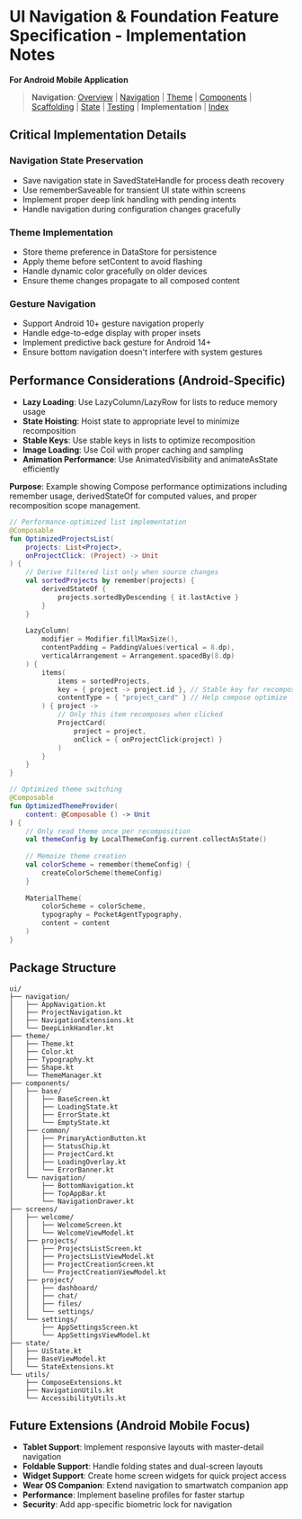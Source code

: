 # UI Navigation & Foundation Feature Specification - Implementation Notes
**For Android Mobile Application**

> **Navigation**: [Overview](./ui-navigation-overview.feat.md) | [Navigation](./ui-navigation-navigation.feat.md) | [Theme](./ui-navigation-theme.feat.md) | [Components](./ui-navigation-components.feat.md) | [Scaffolding](./ui-navigation-scaffolding.feat.md) | [State](./ui-navigation-state.feat.md) | [Testing](./ui-navigation-testing.feat.md) | **Implementation** | [Index](./ui-navigation-index.md)

## Critical Implementation Details

### Navigation State Preservation
- Save navigation state in SavedStateHandle for process death recovery
- Use rememberSaveable for transient UI state within screens
- Implement proper deep link handling with pending intents
- Handle navigation during configuration changes gracefully

### Theme Implementation
- Store theme preference in DataStore for persistence
- Apply theme before setContent to avoid flashing
- Handle dynamic color gracefully on older devices
- Ensure theme changes propagate to all composed content

### Gesture Navigation
- Support Android 10+ gesture navigation properly
- Handle edge-to-edge display with proper insets
- Implement predictive back gesture for Android 14+
- Ensure bottom navigation doesn't interfere with system gestures

## Performance Considerations (Android-Specific)

- **Lazy Loading**: Use LazyColumn/LazyRow for lists to reduce memory usage
- **State Hoisting**: Hoist state to appropriate level to minimize recomposition
- **Stable Keys**: Use stable keys in lists to optimize recomposition
- **Image Loading**: Use Coil with proper caching and sampling
- **Animation Performance**: Use AnimatedVisibility and animateAsState efficiently

**Purpose**: Example showing Compose performance optimizations including remember usage, derivedStateOf for computed values, and proper recomposition scope management.

```kotlin
// Performance-optimized list implementation
@Composable
fun OptimizedProjectsList(
    projects: List<Project>,
    onProjectClick: (Project) -> Unit
) {
    // Derive filtered list only when source changes
    val sortedProjects by remember(projects) {
        derivedStateOf {
            projects.sortedByDescending { it.lastActive }
        }
    }
    
    LazyColumn(
        modifier = Modifier.fillMaxSize(),
        contentPadding = PaddingValues(vertical = 8.dp),
        verticalArrangement = Arrangement.spacedBy(8.dp)
    ) {
        items(
            items = sortedProjects,
            key = { project -> project.id }, // Stable key for recomposition
            contentType = { "project_card" } // Help compose optimize
        ) { project ->
            // Only this item recomposes when clicked
            ProjectCard(
                project = project,
                onClick = { onProjectClick(project) }
            )
        }
    }
}

// Optimized theme switching
@Composable
fun OptimizedThemeProvider(
    content: @Composable () -> Unit
) {
    // Only read theme once per recomposition
    val themeConfig by LocalThemeConfig.current.collectAsState()
    
    // Memoize theme creation
    val colorScheme = remember(themeConfig) {
        createColorScheme(themeConfig)
    }
    
    MaterialTheme(
        colorScheme = colorScheme,
        typography = PocketAgentTypography,
        content = content
    )
}
```

## Package Structure

```
ui/
├── navigation/
│   ├── AppNavigation.kt
│   ├── ProjectNavigation.kt
│   ├── NavigationExtensions.kt
│   └── DeepLinkHandler.kt
├── theme/
│   ├── Theme.kt
│   ├── Color.kt
│   ├── Typography.kt
│   ├── Shape.kt
│   └── ThemeManager.kt
├── components/
│   ├── base/
│   │   ├── BaseScreen.kt
│   │   ├── LoadingState.kt
│   │   ├── ErrorState.kt
│   │   └── EmptyState.kt
│   ├── common/
│   │   ├── PrimaryActionButton.kt
│   │   ├── StatusChip.kt
│   │   ├── ProjectCard.kt
│   │   ├── LoadingOverlay.kt
│   │   └── ErrorBanner.kt
│   └── navigation/
│       ├── BottomNavigation.kt
│       ├── TopAppBar.kt
│       └── NavigationDrawer.kt
├── screens/
│   ├── welcome/
│   │   ├── WelcomeScreen.kt
│   │   └── WelcomeViewModel.kt
│   ├── projects/
│   │   ├── ProjectsListScreen.kt
│   │   ├── ProjectsListViewModel.kt
│   │   ├── ProjectCreationScreen.kt
│   │   └── ProjectCreationViewModel.kt
│   ├── project/
│   │   ├── dashboard/
│   │   ├── chat/
│   │   ├── files/
│   │   └── settings/
│   └── settings/
│       ├── AppSettingsScreen.kt
│       └── AppSettingsViewModel.kt
├── state/
│   ├── UiState.kt
│   ├── BaseViewModel.kt
│   └── StateExtensions.kt
└── utils/
    ├── ComposeExtensions.kt
    ├── NavigationUtils.kt
    └── AccessibilityUtils.kt
```

## Future Extensions (Android Mobile Focus)

- **Tablet Support**: Implement responsive layouts with master-detail navigation
- **Foldable Support**: Handle folding states and dual-screen layouts
- **Widget Support**: Create home screen widgets for quick project access
- **Wear OS Companion**: Extend navigation to smartwatch companion app
- **Performance**: Implement baseline profiles for faster startup
- **Security**: Add app-specific biometric lock for navigation